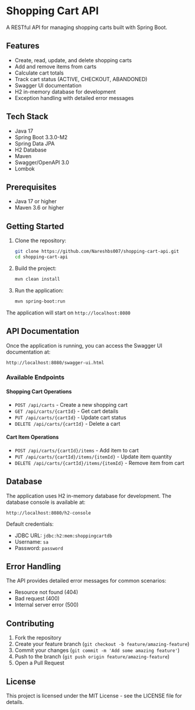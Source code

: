 # Shopping Cart API

A RESTful API for managing shopping carts built with Spring Boot.

## Features

- Create, read, update, and delete shopping carts
- Add and remove items from carts
- Calculate cart totals
- Track cart status (ACTIVE, CHECKOUT, ABANDONED)
- Swagger UI documentation
- H2 in-memory database for development
- Exception handling with detailed error messages

## Tech Stack

- Java 17
- Spring Boot 3.3.0-M2
- Spring Data JPA
- H2 Database
- Maven
- Swagger/OpenAPI 3.0
- Lombok

## Prerequisites

- Java 17 or higher
- Maven 3.6 or higher

## Getting Started

1. Clone the repository:
   ```bash
   git clone https://github.com/Nareshbs007/shopping-cart-api.git
   cd shopping-cart-api
   ```

2. Build the project:
   ```bash
   mvn clean install
   ```

3. Run the application:
   ```bash
   mvn spring-boot:run
   ```

The application will start on `http://localhost:8080`

## API Documentation

Once the application is running, you can access the Swagger UI documentation at:
```
http://localhost:8080/swagger-ui.html
```

### Available Endpoints

#### Shopping Cart Operations
- `POST /api/carts` - Create a new shopping cart
- `GET /api/carts/{cartId}` - Get cart details
- `PUT /api/carts/{cartId}` - Update cart status
- `DELETE /api/carts/{cartId}` - Delete a cart

#### Cart Item Operations
- `POST /api/carts/{cartId}/items` - Add item to cart
- `PUT /api/carts/{cartId}/items/{itemId}` - Update item quantity
- `DELETE /api/carts/{cartId}/items/{itemId}` - Remove item from cart

## Database

The application uses H2 in-memory database for development. The database console is available at:
```
http://localhost:8080/h2-console
```

Default credentials:
- JDBC URL: `jdbc:h2:mem:shoppingcartdb`
- Username: `sa`
- Password: `password`

## Error Handling

The API provides detailed error messages for common scenarios:
- Resource not found (404)
- Bad request (400)
- Internal server error (500)

## Contributing

1. Fork the repository
2. Create your feature branch (`git checkout -b feature/amazing-feature`)
3. Commit your changes (`git commit -m 'Add some amazing feature'`)
4. Push to the branch (`git push origin feature/amazing-feature`)
5. Open a Pull Request

## License

This project is licensed under the MIT License - see the LICENSE file for details. 